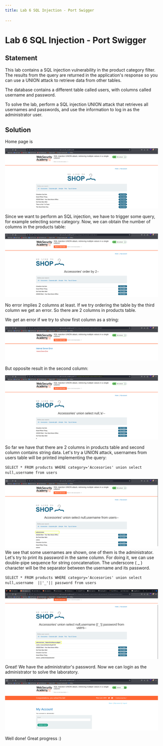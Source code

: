 ```yaml
---
title: Lab 6 SQL Injection - Port Swigger

---
```


# Lab 6 SQL Injection - Port Swigger

## Statement
 This lab contains a SQL injection vulnerability in the product category filter. The results from the query are returned in the application's response so you can use a UNION attack to retrieve data from other tables.

The database contains a different table called users, with columns called username and password.

To solve the lab, perform a SQL injection UNION attack that retrieves all usernames and passwords, and use the information to log in as the administrator user. 

## Solution

Home page is 

<img src="./image1.png" alt="image" />

Since we want to perform an SQL injection, we have to trigger some query, for example selecting some category. Now, we can obtain the number of columns in the products table:

<img src="./image2.png" alt="image" />


No error implies 2 columns at least. If we try ordering the table by the third column we get an error. So there are 2 columns in products table.

We get an error if we try to show first column as a string:

<img src="./image3.png" alt="image" />


But opposite result in the second column:

<img src="./image4.png" alt="image" />


So far we have that there are 2 columns in products table and second column contains string data. Let's try a UNION attack, usernames from users table will be printed implementing the query:

`SELECT * FROM products WHERE category='Accesories' union select null,username from users`

<img src="./image5.png" alt="image" />
We see that some usernames are shown, one of them is the administrator. Let's try to print its password in the same column. For doing it, we can use double-pipe sequence for string concatenation. The underscore ( _ ) character will be the separator between the username and its password.

`SELECT * FROM products WHERE category='Accesories' union select null,username  ||'_'|| password from users`

<img src="./image6.png" alt="image" />

Great! We have the administrator's password. Now we can login as the administrator to solve the laboratory.

<img src="./image7.png" alt="image" />

Well done! Great progress :)
